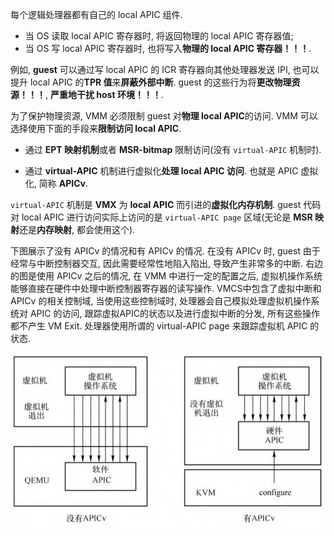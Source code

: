 
每个逻辑处理器都有自己的 local APIC 组件.

* 当 OS 读取 local APIC 寄存器时, 将返回物理的 local APIC 寄存器值;
* 当 OS 写 local APIC 寄存器时, 也将写入**物理的 local APIC 寄存器！！！**.

例如, **guest** 可以通过写 local APIC 的 ICR 寄存器向其他处理器发送 IPI, 也可以提升 local APIC 的**TPR 值**来**屏蔽外部中断**. guest 的这些行为将**更改物理资源！！！**, **严重地干扰 host 环境！！！**.

为了保护物理资源, VMM 必须限制 guest 对**物理 local APIC**的访问. VMM 可以选择使用下面的手段来**限制访问 local APIC**.

- 通过 **EPT 映射机制**或者 **MSR-bitmap** 限制访问(没有 `virtual-APIC` 机制时).

- 通过 **virtual-APIC** 机制进行虚拟化**处理 local APIC 访问**. 也就是 APIC 虚拟化, 简称 **APICv**.

`virtual-APIC` 机制是 **VMX** 为 **local APIC** 而引进的**虚拟化内存机制**. guest 代码对 local APIC 进行访问实际上访问的是 `virtual-APIC page` 区域(无论是 **MSR 映射**还是**内存映射**, 都会使用这个).

下图展示了没有 APICv 的情况和有 APICv 的情况. 在没有 APICv 时, guest 由于经常与中断控制器交互, 因此需要经常性地陷入陷出, 导致产生非常多的中断. 右边的图是使用 APICv 之后的情况, 在 VMM 中进行一定的配置之后, 虚拟机操作系统能够直接在硬件中处理中断控制器寄存器的读写操作. VMCS中包含了虚拟中断和 APICv 的相关控制域, 当使用这些控制域时, 处理器会自己模拟处理虚拟机操作系统对 APIC 的访问, 跟踪虚拟APIC的状态以及进行虚拟中断的分发, 所有这些操作都不产生 VM Exit. 处理器使用所谓的 virtual-APIC page 来跟踪虚拟机 APIC 的状态. 

![2024-07-25-15-28-23.png](./images/2024-07-25-15-28-23.png)

